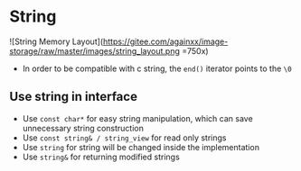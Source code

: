 # String

![String Memory Layout](https://gitee.com/againxx/image-storage/raw/master/images/string_layout.png =750x)
* In order to be compatible with c string, the `end()` iterator points to the `\0`

## Use string in interface
* Use `const char*` for easy string manipulation, which can save unnecessary string construction
* Use `const string& / string_view` for read only strings
* Use `string` for string will be changed inside the implementation
* Use `string&` for returning modified strings
